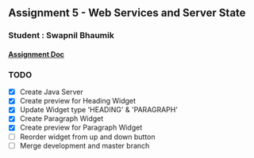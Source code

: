 ## Assignment 5 - Web Services and Server State
### Student : Swapnil Bhaumik

#### [Assignment Doc](https://docs.google.com/document/d/1_RDMRAsIR-6MY_xzbZ6HACRW98vat6j2sZmgym3MinU/edit#heading=h.ugtt3gkfyhec)

### TODO
- [x] Create Java Server
- [x] Create preview for Heading Widget
- [x] Update Widget type 'HEADING' & 'PARAGRAPH'
- [x] Create Paragraph Widget
- [x] Create preview for Paragraph Widget
- [ ] Reorder widget from up and down button
- [ ] Merge development and master branch
